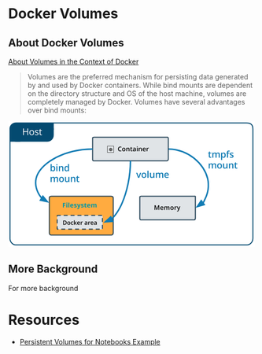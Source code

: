 # Docker Volumes
## About Docker Volumes

[About Volumes in the Context of Docker](https://docs.docker.com/storage/volumes/)

> Volumes are the preferred mechanism for persisting data generated by and used by Docker containers. While bind mounts are dependent on the directory structure and OS of the host machine, volumes are completely managed by Docker. Volumes have several advantages over bind mounts:

![](/img/typesofmounts.png)

## More Background

For more background


# Resources

* [Persistent Volumes for Notebooks Example](https://stackoverflow.com/questions/53201430/notebooks-not-persistent-for-jupyter-in-docker-container)